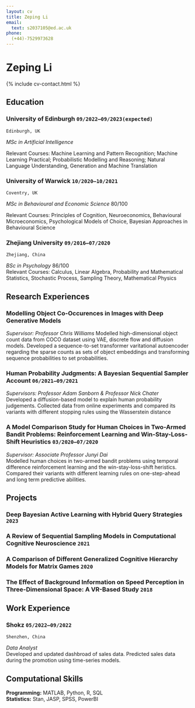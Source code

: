 ```yaml
---
layout: cv
title: Zeping Li
email:
  text: s2037105@ed.ac.uk
phone:
  (+44)-7529973628
---
```


# Zeping **Li**

<!--
include contact information from the front matter
Supported arguments:
    - homepage: url, text
    - phone
    - email
-->

{% include cv-contact.html %}

## Education

### **University of Edinburgh** `09/2022–09/2023(expected)`

```
Edinburgh, UK
```

*MSc in Artificial Intelligence*



Relevant Courses: Machine Learning and Pattern Recognition; Machine Learning Practical; Probabilistic Modelling and Reasoning; Natural Language Understanding, Generation and Machine Translation

### **University of Warwick** `10/2020–10/2021`

```
Coventry, UK
```

*MSc in Behavioural and Economic Science* 80/100



Relevant Courses: Principles of Cognition, Neuroeconomics, Behavioural Microeconomics, Psychological Models of Choice, Bayesian Approaches in Behavioural Science

### **Zhejiang University** `09/2016–07/2020`

```
Zhejiang, China
```

*BSc in Psychology* 86/100  
Relevant Courses: Calculus, Linear Algebra, Probability and Mathematical Statistics, Stochastic Process, Sampling Theory, Mathematical Physics

## Research Experiences
### **Modelling Object Co-Occurences in Images with Deep Generative Models**
*Supervisor: Professor Chris Williams*
Modelled high-dimensional object count data from COCO dataset using VAE, discrete flow and diffusion models. Developed a sequence-to-set transformer varitational autoencoder regarding the sparse counts as sets of object embeddings and transforming sequence probabilities to set probabilities.

### **Human Probability Judgments: A Bayesian Sequential Sampler Account** `06/2021–09/2021`
*Supervisors: Professor Adam Sanborn & Professor Nick Chater*  
Developed a diffusion-based model to explain human probability judgements. Collected data from online experiments and compared its variants with different stopping rules using the Wasserstein distance

### **A Model Comparison Study for Human Choices in Two-Armed Bandit Problems: Reinforcement Learning and Win-Stay-Loss-Shift Heuristics** `03/2020–07/2020`  
*Supervisor: Associate Professor Junyi Dai*  
Modelled human choices in two-armed bandit problems using temporal difference reinforcement learning and the win-stay-loss-shift heristics. Compared their variants with different learning rules on one-step-ahead and long term predictive abilities.

## Projects
### **Deep Bayesian Active Learning with Hybrid Query Strategies** `2023`
### **A Review of Sequential Sampling Models in Computational Cognitive Neuroscience** `2021`
### **A Comparison of Different Generalized Cognitive Hierarchy Models for Matrix Games** `2020`
### **The Effect of Background Information on Speed Perception in Three-Dimensional Space: A VR-Based Study** `2018`


## Work Experience
### **Shokz** `05/2022–09/2022`
```
Shenzhen, China
```
*Data Analyst*   
Developed and updated dashbroad of sales data. Predicted sales data during the promotion using time-series models.


## Computational Skills
**Programming:** MATLAB, Python, R, SQL  
**Statistics:** Stan, JASP, SPSS, PowerBI



<!-- ### Footer

-->
